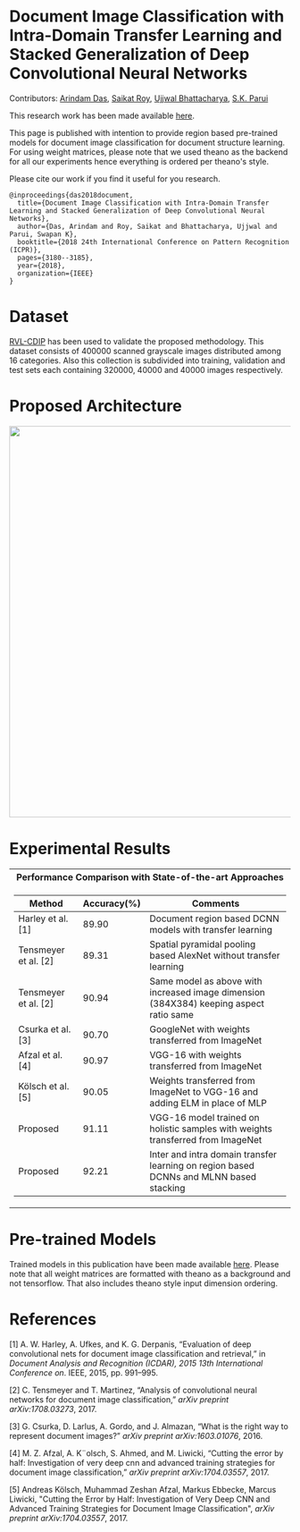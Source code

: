 # Document Image Classification with Intra-Domain Transfer Learning and Stacked Generalization of Deep Convolutional Neural Networks
Contributors: [Arindam Das](https://scholar.google.co.in/citations?user=W8DTl_gAAAAJ&hl=en), [Saikat Roy](https://scholar.google.co.in/citations?user=dSs0DfoAAAAJ&hl=en), [Ujjwal Bhattacharya](https://scholar.google.co.in/citations?user=dcbu4SEAAAAJ&hl=en), [S.K. Parui](https://scholar.google.co.in/citations?user=RJh451AAAAAJ&hl=en)

This research work has been made available [here](https://arxiv.org/abs/1801.09321).

This page is published with intention to provide region based pre-trained models for document image classification for document structure learning. For using weight matrices, please note that we used theano as the backend for all our experiments hence everything is ordered per theano's style.<Enter>

Please cite our work if you find it useful for you research. <Enter>

```
@inproceedings{das2018document,
  title={Document Image Classification with Intra-Domain Transfer Learning and Stacked Generalization of Deep Convolutional Neural Networks},
  author={Das, Arindam and Roy, Saikat and Bhattacharya, Ujjwal and Parui, Swapan K},
  booktitle={2018 24th International Conference on Pattern Recognition (ICPR)},
  pages={3180--3185},
  year={2018},
  organization={IEEE}
}
```
# Dataset
[RVL-CDIP](http://www.cs.cmu.edu/~aharley/rvl-cdip/) has been used to validate the proposed methodology. This dataset consists of 400000 scanned grayscale images distributed among 16 categories. Also this collection is subdivided into training, validation and test sets each containing 320000, 40000 and 40000 images respectively.

# Proposed Architecture
<p align="center">
  <img src="https://github.com/hiarindam/document-image-classification-TL-SG/blob/master/IMG_Flowchart.png"  width="700" height="700">
</p>

# Experimental Results
<table>
<th> Performance Comparison with State-of-the-art Approaches</th>
<tr><td>

Method | Accuracy(%) | Comments
--- | --- | ---
Harley et al. [1]  | 89.90 | Document region based DCNN models with transfer learning
Tensmeyer et al. [2] | 89.31 | Spatial pyramidal pooling based AlexNet without transfer learning
Tensmeyer et al. [2] | 90.94 | Same model as above with increased image dimension (384X384) keeping aspect ratio same
Csurka et al. [3]  | 90.70 | GoogleNet with weights transferred from ImageNet
Afzal et al. [4] | 90.97 | VGG-16 with weights transferred from ImageNet
Kölsch et al. [5] | 90.05 | Weights transferred from ImageNet to VGG-16 and adding ELM in place of MLP
Proposed | 91.11 | VGG-16 model trained on holistic samples with weights transferred from ImageNet
Proposed | 92.21 | Inter and intra domain transfer learning on region based DCNNs and MLNN based stacking


</td></tr> </table>

# Pre-trained Models
Trained models in this publication have been made available [here](https://drive.google.com/open?id=1oFk0eytDn_M6LmdugI22JUV4nmnO5gIv). Please note that all weight matrices are formatted with theano as a background and not tensorflow. That also includes theano style input dimension ordering.

# References
[1] A. W. Harley, A. Ufkes, and K. G. Derpanis, “Evaluation of deep convolutional nets for document image classification and retrieval,” in _Document Analysis and Recognition (ICDAR), 2015 13th International Conference on_. IEEE, 2015, pp. 991–995.<Enter>
  
[2] C. Tensmeyer and T. Martinez, “Analysis of convolutional neural networks for document image classification,” _arXiv preprint arXiv:1708.03273_, 2017.<Enter>

[3] G. Csurka, D. Larlus, A. Gordo, and J. Almazan, “What is the right way to represent document images?” _arXiv preprint arXiv:1603.01076_, 2016.<Enter>

[4] M. Z. Afzal, A. K¨olsch, S. Ahmed, and M. Liwicki, “Cutting the error by half: Investigation of very deep cnn and advanced training strategies for document image classification,” _arXiv preprint arXiv:1704.03557_, 2017.<Enter>

[5] Andreas Kölsch, Muhammad Zeshan Afzal, Markus Ebbecke, Marcus Liwicki, "Cutting the Error by Half: Investigation of Very Deep CNN and Advanced Training Strategies for Document Image Classification", _arXiv preprint arXiv:1704.03557_, 2017.<Enter>
